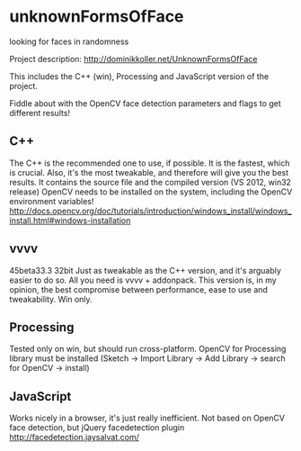 unknownFormsOfFace
==================

looking for faces in randomness

Project description:
http://dominikkoller.net/UnknownFormsOfFace

This includes the C++ (win), Processing and JavaScript version of the project.

Fiddle about with the OpenCV face detection parameters and flags to get different results!

C++
-------------------
The C++ is the recommended one to use, if possible. It is the fastest, which is crucial. 
Also, it's the most tweakable, and therefore will give you the best results.
It contains the source file and the compiled version (VS 2012, win32 release)
OpenCV needs to be installed on the system, including the OpenCV environment variables!
http://docs.opencv.org/doc/tutorials/introduction/windows_install/windows_install.html#windows-installation

vvvv
--------------------
45beta33.3 32bit
Just as tweakable as the C++ version, and it's arguably easier to do so. All you need is vvvv + addonpack.
This version is, in my opinion, the best compromise between performance, ease to use and tweakability.
Win only.

Processing
-------------
Tested only on win, but should run cross-platform. OpenCV for Processing library must be installed (Sketch -> Import Library -> Add Library -> search for OpenCV -> install)

JavaScript
------------
Works nicely in a browser, it's just really inefficient. Not based on OpenCV face detection, but jQuery facedetection plugin
http://facedetection.jaysalvat.com/
